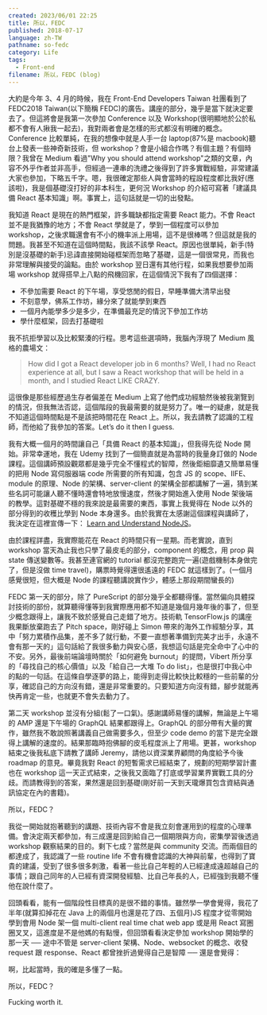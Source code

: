 ```yaml
---
created: 2023/06/01 22:25
title: 所以，FEDC
published: 2018-07-17
language: zh-TW
pathname: so-fedc
category: Life
tags:
  - Front-end
filename: 所以，FEDC (blog)
---
```

大約是今年 3、4 月的時候，我在 Front-End Developers Taiwan 社團看到了 FEDC2018 Taiwan(以下簡稱 FEDC)的廣告。講座的部分，幾乎是當下就決定要去了。但這將會是我第一次參加 Conference 以及 Workshop(很明顯地於公於私都不會有人揪我一起去)，我對兩者會是怎樣的形式都沒有明確的概念。Conference 比較單純，在我的想像中就是人手一台 laptop(87%是 macbook)聽台上發表一些神奇新技術，但 workshop？會是小組合作嗎？有個主題？有個時限？我曾在 Medium 看過"Why you should attend workshop"之類的文章，內容不外乎作者並非高手，但經過一連串的洗禮之後得到了許多實戰經驗，非常建議大家也參加，下略五千字。嗯，我很確定那些人與會當時的程設程度都比我好(應該啦)，我是個基礎沒打好的非本科生，更何況 Workshop 的介紹可寫著「建議具備 React 基本知識」啊。事實上，這句話就是一切的出發點。

我知道 React 是現在的熱門框架，許多職缺都指定需要 React 能力。不會 React 並不是我猶豫的地方；不會 React 學就是了，學到一個程度可以參加 workshop，之後求職還會有不小的機率派上用場，這不是很棒嗎？但這就是我的問題。我甚至不知道在這個時間點，我該不該學 React。原因也很單純，新手(特別是沒基礎的新手)忌諱直接開始碰框架而忽略了基礎，這是一個很常見，而我也非常理解與接受的論點。由於 workshop 翌日還有其他行程，如果我想要參加兩場 workshop 就得搭早上八點的飛機回家，在這個情況下我有了四個選擇：

- 不參加需要 React 的下午場，享受悠閒的假日，早睡準備大清早出發
- 不刻意學，佛系工作坊，緣分來了就能學到東西
- 一個月內能學多少是多少，在準備最充足的情況下參加工作坊
- 學什麼框架，回去打基礎啦

我不抗拒學習以及比較緊湊的行程。思考這些選項時，我腦內浮現了 Medium 風格的農場文：

> How did I got a React developer job in 6 months?
> Well, I had no React experience at all, but I saw a React workshop that will be held in a month, and I studied React LIKE CRAZY.

這很像是那些經歷過生存者偏差在 Medium 上寫了他們成功經驗然後被我瀏覽到的情況，但我無法否認，這個階段的我最需要的就是努力了。唯一的疑慮，就是我不知道這個時間點是不是該把時間花在 React 上。所以，我去請教了認識的工程師，而他給了我參加的答案。Let’s do it then I guess.

我有大概一個月的時間讓自己「具備 React 的基本知識」，但我得先從 Node 開始。非常幸運地，我在 Udemy 找到了一個簡直就是為當時的我量身訂做的 Node 課程。這個講師預設觀眾都是幾乎完全不懂程式的智障，然後鉅細靡遺又簡單易懂的把用 Node 寫伺服器端 code 所需要的所有知識，包含 JS 的 scope、IIFE、module 的原理、Node 的架構、server-client 的架構全部都講解了一遍，猜到某些名詞可能讓人聽不懂時還會特地放慢速度，然後才開始進入使用 Node 架後端的教學。這對基礎不穩的我來說是最需要的東西，事實上我覺得在 Node 以外的部分得到的收穫比學到 Node 本身還多。由於我實在太感謝這個課程與講師了，我決定在這裡宣傳一下： [Learn and Understand NodeJS](https://www.udemy.com/understand-nodejs/)。

由於課程詳盡，我實際能花在 React 的時間只有一星期。而老實說，直到 workshop 當天為止我也只學了最皮毛的部分，component 的概念，用 prop 與 state 傳送變數等。我甚至連官網的 tutorial 都沒完整跑完一遍(遊戲機制本身做完了，但是沒做 time travel)，購票時覺得還很遙遠的 FEDC 就這樣到了。(一個月感覺很短，但大概是 Node 的課程聽講說實作少，體感上那段期間蠻長的)

FEDC 第一天的部分，除了 PureScript 的部分幾乎全都聽得懂。當然偏向具體探討技術的部份，就算聽得懂等到我實際應用都不知道是幾個月幾年後的事了，但至少概念跟得上，讓我不致於感覺自己走錯了地方。技術軌 TensorFlow.js 的講座我果斷放棄跑去了 Pitch space，剛好碰上 Simon 帶來的海外工作經驗分享，其中「努力累積作品集，差不多了就行動，不要一直想著準備到完美才出手，永遠不會有那一天的」這句話給了我很多動力與安心感，我想這句話是完全命中了心中的不安。另外，最後前端論壇時關於「如何避免 burnout」的提問，Vibert 所分享的「尋找自己的核心價值」以及「給自己一大堆 To do list」，也是很打中我心中的點的一句話。在這條自學逐夢的路上，能得到走得比較快比較穩的一些前輩的分享，確認自己的方向沒有錯，還是非常重要的。只要知道方向沒有錯，腳步就能再快再肯定一些，也就更不會失去動力了。

第二天 workshop 並沒有分組(鬆了一口氣)。感謝講師易懂的講解，無論是上午場的 AMP 還是下午場的 GraphQL 結果都跟得上。GraphQL 的部分帶有大量的實作，雖然我不敢說照著講義自己做需要多久，但至少 code demo 的當下是完全跟得上講解的速度的。結果那臨時抱佛腳的皮毛程度派上了用場。更甚，workshop 結束之後我私底下請教了講師 Jeremy，請他以資深業界顧問的角度給予今後 roadmap 的意見。畢竟我對 React 的短暫需求已經結束了，規劃的短期學習計畫也在 workshop 這一天正式結束，之後我又面臨了打底或學習業界實戰工具的分歧。而請教得到的答案，果然還是回到基礎(剛好前一天到天瓏爆買包含資結與通訊協定在內的書籍)。

所以，FEDC？

我從一開始就抱著聽到的講題、技術內容不會是我立刻會運用到的程度的心理準備。會決定兩天都參加，有三成還是回到給自己一個期限與方向，密集學習後透過 workshop 觀察結果的目的。剩下七成？當然是與 community 交流。而兩個目的都達成了，我認識了一些 routine life 不會有機會認識的大神與前輩，也得到了寶貴的建議，受到了很多很多刺激，看著一些比自己年輕的人已經達成遠超越自己的事情；跟自己同年的人已經有資深開發經驗、比自己年長的人，已經強到我聽不懂他在說什麼了。

回頭看看，能有一個階段性目標真的是很不錯的事情。雖然學一學會覺得，我花了半年(就算扣掉花在 Java 上的兩個月也還是花了四、五個月)JS 程度才從零開始學到會用 Node 架一個 multi-client real time chat web app 或是用 React 寫圈圈叉叉，這進度是不是他媽的有點慢，但回頭看看決定參加 workshop 開始學的那一天 ── 途中不管是 server-client 架構、Node、websocket 的概念、收發 request 跟 response、React 都曾挫折過覺得自己是智障 ── 還是會覺得：

啊，比起當時，我的確是多懂了一點。

所以，FEDC？

Fucking worth it.